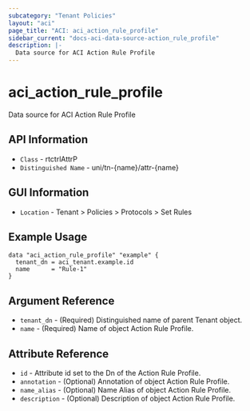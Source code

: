 ```yaml
---
subcategory: "Tenant Policies"
layout: "aci"
page_title: "ACI: aci_action_rule_profile"
sidebar_current: "docs-aci-data-source-action_rule_profile"
description: |-
  Data source for ACI Action Rule Profile
---
```


# aci_action_rule_profile #

Data source for ACI Action Rule Profile

## API Information ##

* `Class` - rtctrlAttrP
* `Distinguished Name` - uni/tn-{name}/attr-{name}

## GUI Information ##

* `Location` - Tenant > Policies > Protocols > Set Rules

## Example Usage ##

```hcl
data "aci_action_rule_profile" "example" {
  tenant_dn = aci_tenant.example.id
  name      = "Rule-1"
}
```

## Argument Reference ##

* `tenant_dn` - (Required) Distinguished name of parent Tenant object.
* `name` - (Required) Name of object Action Rule Profile.

## Attribute Reference ##
* `id` - Attribute id set to the Dn of the Action Rule Profile.
* `annotation` - (Optional) Annotation of object Action Rule Profile.
* `name_alias` - (Optional) Name Alias of object Action Rule Profile.
* `description` - (Optional) Description of object Action Rule Profile.
